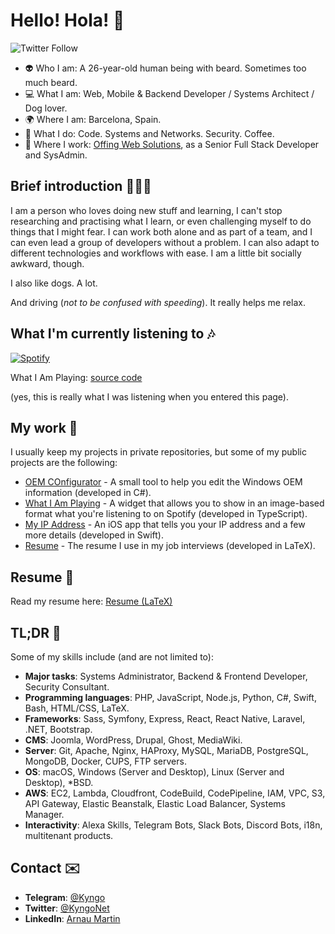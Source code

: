 # Hello! Hola! 👋

![Twitter Follow](https://img.shields.io/twitter/follow/kyngonet?label=Follow%20me&style=social)

- 👽 Who I am: A 26-year-old human being with beard. Sometimes too much beard.
- 💻 What I am: Web, Mobile & Backend Developer / Systems Architect / Dog lover.
- 🌍 Where I am: Barcelona, Spain.
- 🤔 What I do: Code. Systems and Networks. Security. Coffee.
- 🏢 Where I work: [Offing Web Solutions](https://offing.es), as a Senior Full Stack Developer and SysAdmin.

## Brief introduction 🙋🏻‍♂️

I am a person who loves doing new stuff and learning, I can't stop researching and practising what I learn, or even challenging myself to do things that I might fear. I can work both alone and as part of a team, and I can even lead a group of developers without a problem. I can also adapt to different technologies and workflows with ease. I am a little bit socially awkward, though.

I also like dogs. A lot.

And driving (*not to be confused with speeding*). It really helps me relax.

## What I'm currently listening to 🎶

[![Spotify](http://prometheus.kyngo.net:38150/play?v=1)](https://open.spotify.com/user/arno-kun)

What I Am Playing: [source code](https://github.com/Kyngo/WhatIAmPlaying)

(yes, this is really what I was listening when you entered this page).

## My work 🚀

I usually keep my projects in private repositories, but some of my public projects are the following:

- [OEM COnfigurator](https://github.com/Kyngo/OEMConfigurator) - A small tool to help you edit the Windows OEM information (developed in C#).
- [What I Am Playing](https://github.com/Kyngo/WhatIAmPlaying) - A widget that allows you to show in an image-based format what you're listening to on Spotify (developed in TypeScript).
- [My IP Address](https://github.com/Kyngo/MyIPAddress) - An iOS app that tells you your IP address and a few more details (developed in Swift).
- [Resume](https://github.com/Kyngo/Resume) - The resume I use in my job interviews (developed in LaTeX).

## Resume 📜

Read my resume here: [Resume (LaTeX)](https://github.com/Kyngo/Resume)

## TL;DR 👀

Some of my skills include (and are not limited to):

- **Major tasks**: Systems Administrator, Backend & Frontend Developer, Security Consultant.
- **Programming languages**: PHP, JavaScript, Node.js, Python, C#, Swift, Bash, HTML/CSS, LaTeX.
- **Frameworks**: Sass, Symfony, Express, React, React Native, Laravel, .NET, Bootstrap.
- **CMS**: Joomla, WordPress, Drupal, Ghost, MediaWiki.
- **Server**: Git, Apache, Nginx, HAProxy, MySQL, MariaDB, PostgreSQL, MongoDB, Docker, CUPS, FTP servers.
- **OS**: macOS, Windows (Server and Desktop), Linux (Server and Desktop), \*BSD.
- **AWS**: EC2, Lambda, Cloudfront, CodeBuild, CodePipeline, IAM, VPC, S3, API Gateway, Elastic Beanstalk, Elastic Load Balancer, Systems Manager.
- **Interactivity**: Alexa Skills, Telegram Bots, Slack Bots, Discord Bots, i18n, multitenant products.

## Contact ✉️

- **Telegram**: [@Kyngo](https://t.me/kyngo)
- **Twitter**: [@KyngoNet](https://twitter.com/kyngonet)
- **LinkedIn**: [Arnau Martin](https://www.linkedin.com/in/arnaumartin/)
